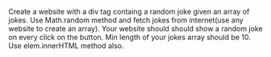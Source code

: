 <!-- First ma elem.innerHTMl use garne,
Second ma euta website banau (basic) with a div containing a random joke which is an array of joke,
tespaxi math.random use garera random number generate garne ani teslai fetch garne form internet,
ur website should show a random joke on every reload. Min length of ur jokes array should be 10.  -->

Create a website with a div tag containg a random joke given an array of jokes. Use Math.random method and fetch jokes from internet(use any website to create an array). Your website should should show a random joke on every click on the button. Min length of your jokes array should be 10. Use elem.innerHTML method also.